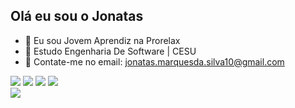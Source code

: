## Olá eu sou o Jonatas 

- 🔭 Eu sou Jovem Aprendiz na Prorelax
- 🌱 Estudo Engenharia De Software | CESU
- 👯 Contate-me no email: jonatas.marquesda.silva10@gmail.com

<div> 
  <a href="https://www.instagram.com/jonatas.marquesda.silva/" target="_blank"><img src="https://img.shields.io/badge/-Instagram-%23E4405F?style=for-the-badge&logo=instagram&logoColor=white" target="_blank"></a>
 <a href="https://discord.com/channels/@me" target="_blank"><img src="https://img.shields.io/badge/Discord-7289DA?style=for-the-badge&logo=discord&logoColor=white" target="_blank"></a> 
  <a href = "https://mail.google.com/mail/u/1/#inbox"><img src="https://img.shields.io/badge/-Gmail-%23333?style=for-the-badge&logo=gmail&logoColor=white" target="_blank"></a>
  <a href="https://www.linkedin.com/in/jonatas-marques-da-silva-375a38360/" target="_blank"><img src="https://img.shields.io/badge/-LinkedIn-%230077B5?style=for-the-badge&logo=linkedin&logoColor=white" target="_blank"></a> 
  
</div>

</div>
<picture>
  <source
    srcset="https://github-readme-stats.vercel.app/api?username=ViniciusCosta7&show_icons=true&theme=dark"
    media="(prefers-color-dracula: dark)"
  />
  <source
    srcset="https://github-readme-stats.vercel.app/api?username=JonatasMsilva1&show_icons=true"
    media="(prefers-color-dracula: light), (prefers-color-dracula: no-preference)"
  />
  <img src="https://github-readme-stats.vercel.app/api?username=JonatasMsilva1&show_icons=true" />
</picture>

